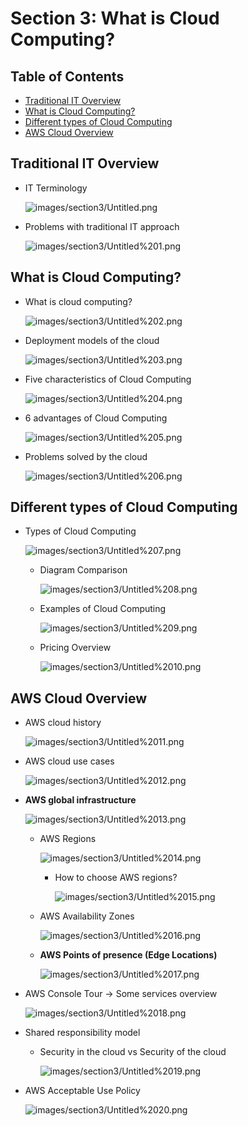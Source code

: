 # Section 3: What is Cloud Computing?

## Table of Contents
  - [Traditional IT Overview](#traditional-it-overview)
  - [What is Cloud Computing?](#what-is-cloud-computing)
  - [Different types of Cloud Computing](#different-types-of-cloud-computing)
  - [AWS Cloud Overview](#aws-cloud-overview)

## Traditional IT Overview

- IT Terminology

    ![images/section3/Untitled.png](images/section3/Untitled.png)

- Problems with traditional IT approach

    ![images/section3/Untitled%201.png](images/section3/Untitled%201.png)

## What is Cloud Computing?

- What is cloud computing?

    ![images/section3/Untitled%202.png](images/section3/Untitled%202.png)

- Deployment models of the cloud

    ![images/section3/Untitled%203.png](images/section3/Untitled%203.png)

- Five characteristics of Cloud Computing

    ![images/section3/Untitled%204.png](images/section3/Untitled%204.png)

- 6 advantages of Cloud Computing

    ![images/section3/Untitled%205.png](images/section3/Untitled%205.png)

- Problems solved by the cloud

    ![images/section3/Untitled%206.png](images/section3/Untitled%206.png)

## Different types of Cloud Computing

- Types of Cloud Computing

    ![images/section3/Untitled%207.png](images/section3/Untitled%207.png)

    - Diagram Comparison

        ![images/section3/Untitled%208.png](images/section3/Untitled%208.png)

    - Examples of Cloud Computing

        ![images/section3/Untitled%209.png](images/section3/Untitled%209.png)

    - Pricing Overview

        ![images/section3/Untitled%2010.png](images/section3/Untitled%2010.png)

## AWS Cloud Overview

- AWS cloud history

    ![images/section3/Untitled%2011.png](images/section3/Untitled%2011.png)

- AWS cloud use cases

    ![images/section3/Untitled%2012.png](images/section3/Untitled%2012.png)

- **AWS global infrastructure**

    ![images/section3/Untitled%2013.png](images/section3/Untitled%2013.png)

    - AWS Regions

        ![images/section3/Untitled%2014.png](images/section3/Untitled%2014.png)

        - How to choose AWS regions?

            ![images/section3/Untitled%2015.png](images/section3/Untitled%2015.png)

    - AWS Availability Zones

        ![images/section3/Untitled%2016.png](images/section3/Untitled%2016.png)

    - **AWS Points of presence (Edge Locations)**

        ![images/section3/Untitled%2017.png](images/section3/Untitled%2017.png)

- AWS Console Tour → Some services overview

    ![images/section3/Untitled%2018.png](images/section3/Untitled%2018.png)

- Shared responsibility model
    - Security in the cloud vs Security of the cloud

        ![images/section3/Untitled%2019.png](images/section3/Untitled%2019.png)

- AWS Acceptable Use Policy

    ![images/section3/Untitled%2020.png](images/section3/Untitled%2020.png)